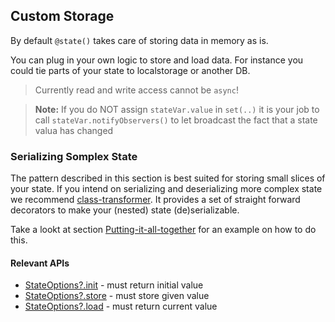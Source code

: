 ## Custom Storage

By default ```@state()``` takes care of storing data in memory as is.

You can plug in your own logic to store and load data.
For instance you could tie parts of your state to localstorage or another DB.

> Currently read and write access cannot be `async`!

<code-sample folder="samples/storage" style="height: 600px;"> </code-sample>

> __Note:__ If you do NOT assign `stateVar.value` in ```set(..)```
> it is your job to call ```stateVar.notifyObservers()```
> to let broadcast the fact that a state valua has changed

### Serializing Somplex State
The pattern described in this section is best suited for storing small slices of your state.
If you intend on serializing and deserializing more complex state we recommend [class-transformer](https://www.npmjs.com/package/class-transformer).
It provides a set of straight forward decorators to make your (nested) state (de)serializable.

Take a lookt at section [Putting-it-all-together](#Putting-it-all-together) for an example on how to do this.


#### Relevant APIs
* [StateOptions?.init](api/interfaces/StateOptions.html#init) - must return initial value
* [StateOptions?.store](api/interfaces/StateOptions.html#store) - must store given value
* [StateOptions?.load](api/interfaces/StateOptions.html#load) - must return current value
